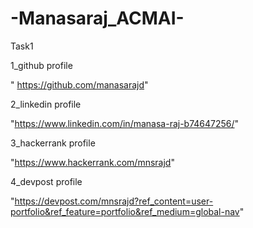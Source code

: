 # -Manasaraj_ACMAI-
Task1

1_github profile

   " https://github.com/manasarajd"

2_linkedin profile

   "https://www.linkedin.com/in/manasa-raj-b74647256/"
   
3_hackerrank profile

   "https://www.hackerrank.com/mnsrajd"
   
4_devpost profile

   "https://devpost.com/mnsrajd?ref_content=user-portfolio&ref_feature=portfolio&ref_medium=global-nav"
